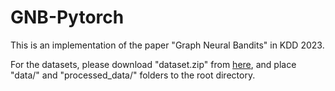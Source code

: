 # GNB-Pytorch

This is an implementation of the paper "Graph Neural Bandits" in KDD 2023.

For the datasets, please download "dataset.zip" from [here](https://drive.google.com/file/d/19fEwrCBaoB_-vaMivRODWRbmERnu7ZXK/view?usp=sharing), and place "data/" and "processed_data/" folders to the root directory.


